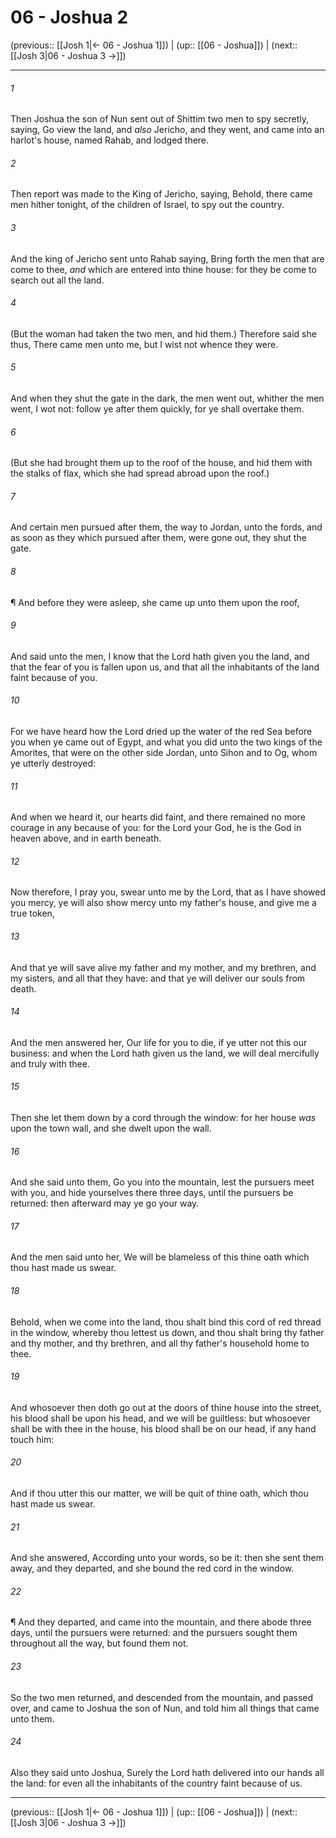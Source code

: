 # 06 - Joshua 2

(previous:: [[Josh 1|← 06 - Joshua 1]]) | (up:: [[06 - Joshua]]) | (next:: [[Josh 3|06 - Joshua 3 →]])

***


###### 1 
Then Joshua the son of Nun sent out of Shittim two men to spy secretly, saying, Go view the land, and _also_ Jericho, and they went, and came into an harlot's house, named Rahab, and lodged there. 

###### 2 
Then report was made to the King of Jericho, saying, Behold, there came men hither tonight, of the children of Israel, to spy out the country. 

###### 3 
And the king of Jericho sent unto Rahab saying, Bring forth the men that are come to thee, _and_ which are entered into thine house: for they be come to search out all the land. 

###### 4 
(But the woman had taken the two men, and hid them.) Therefore said she thus, There came men unto me, but I wist not whence they were. 

###### 5 
And when they shut the gate in the dark, the men went out, whither the men went, I wot not: follow ye after them quickly, for ye shall overtake them. 

###### 6 
(But she had brought them up to the roof of the house, and hid them with the stalks of flax, which she had spread abroad upon the roof.) 

###### 7 
And certain men pursued after them, the way to Jordan, unto the fords, and as soon as they which pursued after them, were gone out, they shut the gate. 

###### 8 
¶ And before they were asleep, she came up unto them upon the roof, 

###### 9 
And said unto the men, I know that the Lord hath given you the land, and that the fear of you is fallen upon us, and that all the inhabitants of the land faint because of you. 

###### 10 
For we have heard how the Lord dried up the water of the red Sea before you when ye came out of Egypt, and what you did unto the two kings of the Amorites, that were on the other side Jordan, unto Sihon and to Og, whom ye utterly destroyed: 

###### 11 
And when we heard it, our hearts did faint, and there remained no more courage in any because of you: for the Lord your God, he is the God in heaven above, and in earth beneath. 

###### 12 
Now therefore, I pray you, swear unto me by the Lord, that as I have showed you mercy, ye will also show mercy unto my father's house, and give me a true token, 

###### 13 
And that ye will save alive my father and my mother, and my brethren, and my sisters, and all that they have: and that ye will deliver our souls from death. 

###### 14 
And the men answered her, Our life for you to die, if ye utter not this our business: and when the Lord hath given us the land, we will deal mercifully and truly with thee. 

###### 15 
Then she let them down by a cord through the window: for her house _was_ upon the town wall, and she dwelt upon the wall. 

###### 16 
And she said unto them, Go you into the mountain, lest the pursuers meet with you, and hide yourselves there three days, until the pursuers be returned: then afterward may ye go your way. 

###### 17 
And the men said unto her, We will be blameless of this thine oath which thou hast made us swear. 

###### 18 
Behold, when we come into the land, thou shalt bind this cord of red thread in the window, whereby thou lettest us down, and thou shalt bring thy father and thy mother, and thy brethren, and all thy father's household home to thee. 

###### 19 
And whosoever then doth go out at the doors of thine house into the street, his blood shall be upon his head, and we will be guiltless: but whosoever shall be with thee in the house, his blood shall be on our head, if any hand touch him: 

###### 20 
And if thou utter this our matter, we will be quit of thine oath, which thou hast made us swear. 

###### 21 
And she answered, According unto your words, so be it: then she sent them away, and they departed, and she bound the red cord in the window. 

###### 22 
¶ And they departed, and came into the mountain, and there abode three days, until the pursuers were returned: and the pursuers sought them throughout all the way, but found them not. 

###### 23 
So the two men returned, and descended from the mountain, and passed over, and came to Joshua the son of Nun, and told him all things that came unto them. 

###### 24 
Also they said unto Joshua, Surely the Lord hath delivered into our hands all the land: for even all the inhabitants of the country faint because of us.

***

(previous:: [[Josh 1|← 06 - Joshua 1]]) | (up:: [[06 - Joshua]]) | (next:: [[Josh 3|06 - Joshua 3 →]])
